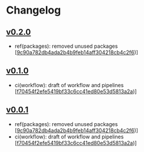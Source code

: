 # Changelog


## [v0.2.0](https://github.com/sladg/imaginex-lambda/compare/v0.1.0...v0.2.0)

* ref(packages): removed unused packages [[9c90a782db4ada2b4b9feb14aff304218cb4c2f6](https://github.com/sladg/imaginex-lambda/commit/9c90a782db4ada2b4b9feb14aff304218cb4c2f6))]


## [v0.1.0](https://github.com/sladg/imaginex-lambda/compare/v0.0.1...v0.1.0)

* ci(workflow): draft of workflow and pipelines [[f70454f2efe5419bf33c6cc41ed80e53d5813a2a](https://github.com/sladg/imaginex-lambda/commit/f70454f2efe5419bf33c6cc41ed80e53d5813a2a))]


## [v0.0.1](https://github.com/sladg/imaginex-lambda/compare/v0.0.1)

* ref(packages): removed unused packages [[9c90a782db4ada2b4b9feb14aff304218cb4c2f6](https://github.com/sladg/imaginex-lambda/commit/9c90a782db4ada2b4b9feb14aff304218cb4c2f6))]
* ci(workflow): draft of workflow and pipelines [[f70454f2efe5419bf33c6cc41ed80e53d5813a2a](https://github.com/sladg/imaginex-lambda/commit/f70454f2efe5419bf33c6cc41ed80e53d5813a2a))]